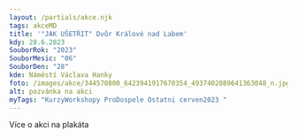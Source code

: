 ```yaml
---
layout: /partials/akce.njk
tags: akceMD
title: '"JAK UŠETŘIT" Dvůr Králové nad Labem'
kdy: 28.6.2023
SouborRok: "2023"
SouborMesic: "06"
SouborDen: "28"
kde: Náměstí Václava Hanky
foto: /images/akce/344570800_6423941917670354_4937402089641363048_n.jpg
alt: pozvánka na akci
myTags: "KurzyWorkshopy ProDospele Ostatni cerven2023 "
---
```

V﻿íce o akci na plakáta